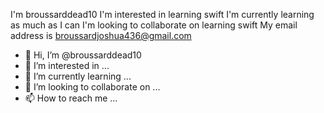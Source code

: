 I'm broussarddead10
I'm interested in learning swift
I'm currently learning as much as I can 
I'm looking to collaborate on learning swift
My email address is broussardjoshua436@gmail.com 
- 👋 Hi, I’m @broussarddead10
- 👀 I’m interested in ...
- 🌱 I’m currently learning ...
- 💞️ I’m looking to collaborate on ...
- 📫 How to reach me ...

<!---
broussarddead10/broussarddead10 is a ✨ special ✨ repository because its `README.md` (this file) appears on your GitHub profile.
You can click the Preview link to take a look at your changes.
--->
